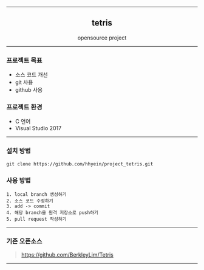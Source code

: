 ------------------------------

<h2 align="center">tetris</h2>

<p align="center">
  opensource project
</p>

------------------------------

### 프로젝트 목표
- 소스 코드 개선
- git 사용
- github 사용

### 프로젝트 환경
- C 언어
- Visual Studio 2017

------------------------------

### 설치 방법
```
git clone https://github.com/hhyein/project_tetris.git
```

### 사용 방법
```
1. local branch 생성하기
2. 소스 코드 수정하기
3. add -> commit
4. 해당 branch을 원격 저장소로 push하기
5. pull request 작성하기
```

------------------------------

### 기존 오픈소스
>https://github.com/BerkleyLim/Tetris

------------------------------
